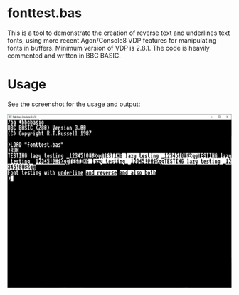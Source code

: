 # fonttest.bas
This is a tool to demonstrate the creation of reverse text and underlines text fonts, using more recent Agon/Console8 VDP features for manipulating fonts in buffers. Minimum version of VDP is 2.8.1. The code is heavily commented and written in BBC BASIC.

# Usage
See the screenshot for the usage and output:

![fonttest usage and output](BASIC_output_Capture.PNG)
